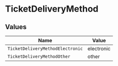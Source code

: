 # TicketDeliveryMethod


## Values

| Name                             | Value                            |
| -------------------------------- | -------------------------------- |
| `TicketDeliveryMethodElectronic` | electronic                       |
| `TicketDeliveryMethodOther`      | other                            |